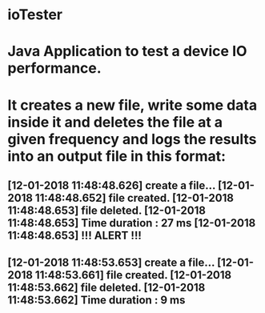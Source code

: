 # ioTester
# Java Application to test a device IO performance.
# It creates a new file, write some data inside it and deletes the file at a given frequency and logs the results into an output file in this format:

[12-01-2018 11:48:48.626] create a file... 
[12-01-2018 11:48:48.652] file created. 
[12-01-2018 11:48:48.653] file deleted. 
[12-01-2018 11:48:48.653] Time duration : 27 ms
[12-01-2018 11:48:48.653] !!! ALERT !!! 
 ----------------------------------------------------------
[12-01-2018 11:48:53.653] create a file... 
[12-01-2018 11:48:53.661] file created. 
[12-01-2018 11:48:53.662] file deleted. 
[12-01-2018 11:48:53.662] Time duration : 9 ms
 ----------------------------------------------------------





